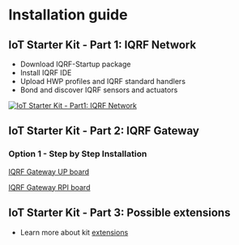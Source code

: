 # Installation guide

## IoT Starter Kit - Part 1: IQRF Network

* Download IQRF-Startup package
* Install IQRF IDE
* Upload HWP profiles and IQRF standard handlers
* Bond and discover IQRF sensors and actuators

[![IoT Starter Kit - Part1: IQRF Network](https://img.youtube.com/vi/zOiRGo4ZIyo/0.jpg)](https://www.youtube.com/watch?v=zOiRGo4ZIyo "IoT Starter Kit - Part1: IQRF Network")

## IoT Starter Kit - Part 2: IQRF Gateway

### Option 1 - Step by Step Installation

[IQRF Gateway UP board](https://github.com/iqrfsdk/iot-starter-kit/tree/master/install/up-board/GW-SbS-INSTALL.md)

[IQRF Gateway RPI board](https://github.com/iqrfsdk/iot-starter-kit/tree/master/install/rpi-board/GW-SbS-INSTALL.md)

## IoT Starter Kit - Part 3: Possible extensions

* Learn more about kit [extensions](https://github.com/iqrfsdk/iot-starter-kit/tree/master/extensions)
